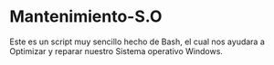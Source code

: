 # Mantenimiento-S.O
Este es un script muy sencillo hecho de Bash, el cual nos ayudara a Optimizar y reparar nuestro Sistema operativo Windows.
